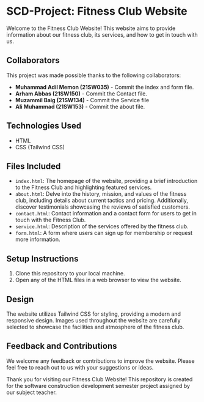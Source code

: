 # SCD-Project: Fitness Club Website

Welcome to the Fitness Club Website! This website aims to provide information about our fitness club, its services, and how to get in touch with us. 

## Collaborators
This project was made possible thanks to the following collaborators:
- **Muhammad Adil Memon (21SW035)** - Commit the index and form file.
- **Arham Abbas (21SW150)** - Commit the Contact file.
- **Muzammil Baig (21SW134)** - Commit the Service file
- **Ali Muhammad (21SW153)** - Commit the about file.

## Technologies Used
- HTML
- CSS (Tailwind CSS)

## Files Included
- `index.html`: The homepage of the website, providing a brief introduction to the Fitness Club and highlighting featured services.
- `about.html`: Delve into the history, mission, and values of the fitness club, including details about current tactics and pricing. Additionally, discover testimonials showcasing the reviews of satisfied customers.
- `contact.html`: Contact information and a contact form for users to get in touch with the Fitness Club.
- `service.html`: Description of the services offered by the fitness club.
- `form.html`: A form where users can sign up for membership or request more information.

## Setup Instructions
1. Clone this repository to your local machine.
2. Open any of the HTML files in a web browser to view the website.

## Design
The website utilizes Tailwind CSS for styling, providing a modern and responsive design. Images used throughout the website are carefully selected to showcase the facilities and atmosphere of the fitness club.

## Feedback and Contributions
We welcome any feedback or contributions to improve the website. Please feel free to reach out to us with your suggestions or ideas.

Thank you for visiting our Fitness Club Website!
This repository is created for the software construction development semester project assigned by our subject teacher.
